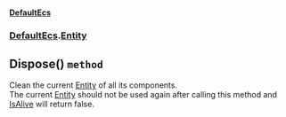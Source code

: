 #### [DefaultEcs](./DefaultEcs.md 'DefaultEcs')
### [DefaultEcs](./DefaultEcs.md#DefaultEcs 'DefaultEcs').[Entity](./DefaultEcs-Entity.md 'DefaultEcs.Entity')
## Dispose() `method`
Clean the current [Entity](./DefaultEcs-Entity.md 'DefaultEcs.Entity') of all its components.  
The current [Entity](./DefaultEcs-Entity.md 'DefaultEcs.Entity') should not be used again after calling this method and [IsAlive](./DefaultEcs-Entity-IsAlive.md 'DefaultEcs.Entity.IsAlive') will return false.

